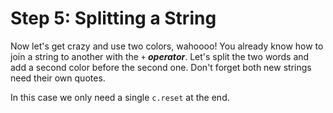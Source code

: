 # Step 5: Splitting a String

Now let's get crazy and use two colors, wahoooo! You already know how to
join a string to another with the `+` ***operator***. Let's split the
two words and add a second color before the second one. Don't forget
both new strings need their own quotes.

In this case we only need a single `c.reset` at the end.
